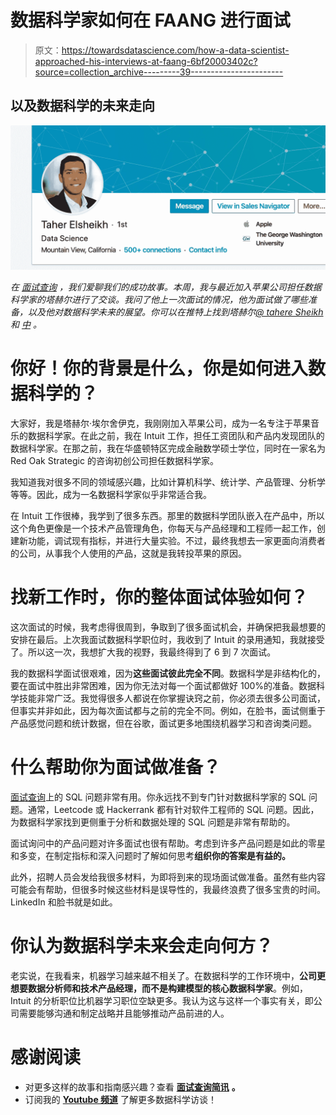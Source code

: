 # 数据科学家如何在 FAANG 进行面试

> 原文：<https://towardsdatascience.com/how-a-data-scientist-approached-his-interviews-at-faang-6bf20003402c?source=collection_archive---------39----------------------->

## 以及数据科学的未来走向

![](img/5c8ce94f6e65a52ba58d22b6d2043583.png)

*在* [*面试查询*](http://interviewquery.com/) *，我们爱聊我们的成功故事。本周，我与最近加入苹果公司担任数据科学家的塔赫尔进行了交谈。我问了他上一次面试的情况，他为面试做了哪些准备，以及他对数据科学未来的展望。你可以在推特上找到塔赫尔*[*@ tahere Sheikh*](https://twitter.com/TAHERELSHEIKH)*和* [*中*](https://medium.com/@TAHERELSHEIKH) *。*

# 你好！你的背景是什么，你是如何进入数据科学的？

大家好，我是塔赫尔·埃尔舍伊克，我刚刚加入苹果公司，成为一名专注于苹果音乐的数据科学家。在此之前，我在 Intuit 工作，担任工资团队和产品内发现团队的数据科学家。在那之前，我在华盛顿特区完成金融数学硕士学位，同时在一家名为 Red Oak Strategic 的咨询初创公司担任数据科学家。

我知道我对很多不同的领域感兴趣，比如计算机科学、统计学、产品管理、分析学等等。因此，成为一名数据科学家似乎非常适合我。

在 Intuit 工作很棒，我学到了很多东西。那里的数据科学团队嵌入在产品中，所以这个角色更像是一个技术产品管理角色，你每天与产品经理和工程师一起工作，创建新功能，调试现有指标，并进行大量实验。不过，最终我想去一家更面向消费者的公司，从事我个人使用的产品，这就是我转投苹果的原因。

# 找新工作时，你的整体面试体验如何？

这次面试的时候，我考虑得很周到，争取到了很多面试机会，并确保把我最想要的安排在最后。上次我面试数据科学职位时，我收到了 Intuit 的录用通知，我就接受了。所以这一次，我想扩大我的视野，我最终得到了 6 到 7 次面试。

我的数据科学面试很艰难，因为**这些面试彼此完全不同**。数据科学是非结构化的，要在面试中胜出非常困难，因为你无法对每一个面试都做好 100%的准备。数据科学技能非常广泛。我觉得很多人都说在你掌握诀窍之前，你必须去很多公司面试，但事实并非如此，因为每次面试都与之前的完全不同。例如，在脸书，面试侧重于产品感觉问题和统计数据，但在谷歌，面试更多地围绕机器学习和咨询类问题。

# 什么帮助你为面试做准备？

[面试查询](https://www.interviewquery.com/)上的 SQL 问题非常有用。你永远找不到专门针对数据科学家的 SQL 问题。通常，Leetcode 或 Hackerrank 都有针对软件工程师的 SQL 问题。因此，为数据科学家找到更侧重于分析和数据处理的 SQL 问题是非常有帮助的。

面试询问中的产品问题对许多面试也很有帮助。考虑到许多产品问题是如此的零星和多变，在制定指标和深入问题时了解如何思考**组织你的答案是有益的。**

此外，招聘人员会发给我很多材料，为即将到来的现场面试做准备。虽然有些内容可能会有帮助，但很多时候这些材料是误导性的，我最终浪费了很多宝贵的时间。LinkedIn 和脸书就是如此。

# 你认为数据科学未来会走向何方？

老实说，在我看来，机器学习越来越不相关了。在数据科学的工作环境中，**公司更想要数据分析师和技术产品经理，而不是构建模型的核心数据科学家**。例如，Intuit 的分析职位比机器学习职位空缺更多。我认为这与这样一个事实有关，即公司需要能够沟通和制定战略并且能够推动产品前进的人。

# 感谢阅读

*   对更多这样的故事和指南感兴趣？查看 [**面试查询简讯**](https://www.interviewquery.com/) **。**
*   订阅我的 [**Youtube 频道**](https://www.youtube.com/channel/UCcQx1UnmorvmSEZef4X7-6g) 了解更多数据科学访谈！